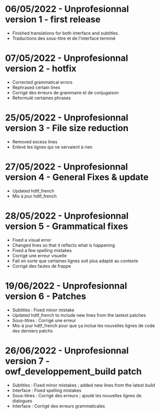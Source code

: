 # 06/05/2022 - Unprofesionnal version 1 - first release
- Finished translations for both interface and subtitles.
- Traductions des sous-titre et de l'interface terminé

# 07/05/2022 - Unprofesionnal version 2 - hotfix
- Corrected grammatical errors
- Rephrased certain lines
- Corrigé des érreurs de grammaire et de conjugaison
- Reformulé certaines phrases

# 25/05/2022 - Unprofesionnal version 3 - File size reduction
- Removed excess lines
- Enlevé les lignes qui ne servaient à rien

# 27/05/2022 - Unprofesionnal version 4 - General Fixes & update
- Updated hdtf_french
- Mis à jour hdtf_french

# 28/05/2022 - Unprofesionnal version 5 - Grammatical fixes
- Fixed a visual error
- Changed lines so that it reflects what is happening
- Fixed a few spelling mistakes
- Corrigé une erreur visuelle
- Fait en sorte que certaines lignes soit plus adapté au contexte
- Corrigé des fautes de frappe

# 19/06/2022 - Unprofesionnal version 6 - Patches
- Subtitles : Fixed minor mistake
- Updated hdtf_french to include new lines from the lastest patches
- Sous-titres : Corrigé une erreur
- Mis-à jour hdtf_french pour que ça inclue les nouvelles lignes de code des derniers patchs

# 26/06/2022 - Unprofesionnal version 7 - owf_developpement_build patch
- Subtitles : Fixed minor mistakes ; added new lines from the latest build
- Interface : Fixed spelling mistakes 
- Sous-titres : Corrigé des erreurs ; ajouté les nouvelles lignes de dialogues
- Interface : Corrigé des erreurs grammaticales
